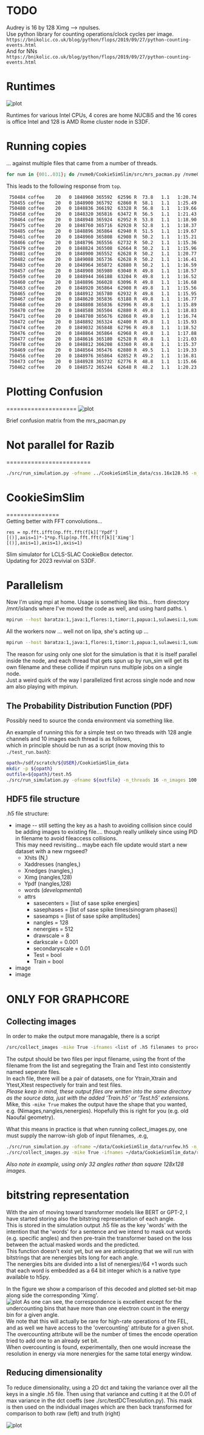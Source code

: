 # TODO
Audrey is 16 by 128 Ximg --> npulses.  
Use python library for counting operations/clock cycles per image.  
```https://bnikolic.co.uk/blog/python/flops/2019/09/27/python-counting-events.html```  
And for NNs ```https://bnikolic.co.uk/blog/python/flops/2019/09/27/python-counting-events.html```    

# Runtimes
![plot](./figs/runtimes_all.png)

Runtimes for various Intel CPUs, 4 cores are home NUC8i5 and the 16 cores is office Intel and 128 is AMD Rome cluster node in S3DF.  


# Running copies 
... against multiple files that came from a number of threads.
```bash
for num in {001..031}; do /nvme0/CookieSimSlim/src/mrs_pacman.py /nvme0/CookieSimSlim_data/css.16x128.coffee-office.$num.h5 & done
```

This leads to the following response from `top`.   
```bash
 750484 coffee    20   0 1848960 365592  62596 R  73.8   1.1   1:20.74 mrs_pacman.py                                                                                                                                                           
 750455 coffee    20   0 1848900 365792  62860 R  58.1   1.1   1:25.49 mrs_pacman.py                                                                                                                                                           
 750480 coffee    20   0 1848836 366192  63328 R  56.8   1.1   1:19.66 mrs_pacman.py                                                                                                                                                           
 750458 coffee    20   0 1848320 365816  63472 R  56.5   1.1   1:21.43 mrs_pacman.py                                                                                                                                                           
 750464 coffee    20   0 1848948 365924  62952 R  53.8   1.1   1:18.90 mrs_pacman.py                                                                                                                                                           
 750475 coffee    20   0 1848760 365716  62928 R  52.8   1.1   1:18.37 mrs_pacman.py                                                                                                                                                           
 750485 coffee    20   0 1848896 365864  62940 R  51.5   1.1   1:19.67 mrs_pacman.py                                                                                                                                                           
 750461 coffee    20   0 1848960 365808  62908 R  50.2   1.1   1:15.21 mrs_pacman.py                                                                                                                                                           
 750466 coffee    20   0 1848796 365556  62732 R  50.2   1.1   1:15.36 mrs_pacman.py                                                                                                                                                           
 750479 coffee    20   0 1848824 365508  62664 R  50.2   1.1   1:15.96 mrs_pacman.py                                                                                                                                                           
 750481 coffee    20   0 1848900 365552  62628 R  50.2   1.1   1:20.77 mrs_pacman.py                                                                                                                                                           
 750482 coffee    20   0 1849088 365736  62628 R  50.2   1.1   1:16.41 mrs_pacman.py                                                                                                                                                           
 750483 coffee    20   0 1848964 365872  62880 R  50.2   1.1   1:16.59 mrs_pacman.py                                                                                                                                                           
 750457 coffee    20   0 1848908 365980  63040 R  49.8   1.1   1:18.57 mrs_pacman.py                                                                                                                                                           
 750459 coffee    20   0 1848944 366188  63204 R  49.8   1.1   1:16.52 mrs_pacman.py                                                                                                                                                           
 750460 coffee    20   0 1848896 366028  63096 R  49.8   1.1   1:16.68 mrs_pacman.py                                                                                                                                                           
 750463 coffee    20   0 1848920 365864  62908 R  49.8   1.1   1:15.56 mrs_pacman.py                                                                                                                                                           
 750465 coffee    20   0 1848912 365780  62932 R  49.8   1.1   1:15.95 mrs_pacman.py                                                                                                                                                           
 750467 coffee    20   0 1848620 365836  63188 R  49.8   1.1   1:16.77 mrs_pacman.py                                                                                                                                                           
 750468 coffee    20   0 1848808 365836  62996 R  49.8   1.1   1:15.89 mrs_pacman.py                                                                                                                                                           
 750470 coffee    20   0 1848588 365504  62880 R  49.8   1.1   1:18.83 mrs_pacman.py                                                                                                                                                           
 750471 coffee    20   0 1848780 365676  62868 R  49.8   1.1   1:16.74 mrs_pacman.py                                                                                                                                                           
 750472 coffee    20   0 1848892 365324  62400 R  49.8   1.1   1:15.93 mrs_pacman.py                                                                                                                                                           
 750474 coffee    20   0 1849032 365848  62796 R  49.8   1.1   1:18.52 mrs_pacman.py                                                                                                                                                           
 750476 coffee    20   0 1848864 365864  62968 R  49.8   1.1   1:17.88 mrs_pacman.py                                                                                                                                                           
 750477 coffee    20   0 1848616 365180  62528 R  49.8   1.1   1:21.03 mrs_pacman.py                                                                                                                                                           
 750478 coffee    20   0 1848812 366208  63360 R  49.8   1.1   1:15.37 mrs_pacman.py                                                                                                                                                           
 750469 coffee    20   0 1848564 365476  62880 R  49.5   1.1   1:19.33 mrs_pacman.py                                                                                                                                                           
 750456 coffee    20   0 1848976 365864  62852 R  49.2   1.1   1:16.81 mrs_pacman.py                                                                                                                                                           
 750473 coffee    20   0 1848928 365732  62776 R  48.8   1.1   1:15.66 mrs_pacman.py                                                                                                                                                           
 750462 coffee    20   0 1848572 365244  62648 R  48.2   1.1   1:20.23 mrs_pacman.py        
```


# Plotting Confusion  
====================
![plot](./figs/plotConfusions.png)

Brief confusion matrix from the mrs\_pacman.py  


# Not parallel for Razib   
========================  
```bash
./src/run_simulation.py -ofname ../CookieSimSlim_data/css.16x128.h5 -n_threads 4 -n_angles 16 -n_energies 128 -n_images 1024 -centralenergy 64 -centralenergyvar 32 -kickstrength 32 -polstrength 1 -polstrengthvar 0 -offset_threads 0
```

# CookieSimSlim  
===============  
Getting better with FFT convolutions...  
```
res = np.fft.ifft(np.fft.fft(f[k]['Ypdf'][()],axis=1)*-1*np.flip(np.fft.fft(f[k]['Ximg'][()],axis=1),axis=1),axis=1)
```

Slim simulator for LCLS-SLAC CookieBox detector.  
Updating for 2023 revivial on S3DF.   


# Parallelism
Now I'm using mpi at home.  Usage is something like this... from directory /mnt/islands where I've moved the code as well, and using hard paths.  \
```bash
mpirun --host baratza:1,java:1,flores:1,timor:1,papua:1,sulawesi:1,sumatra:1,beanbox:1,roaster:1,ethiopia:1,yemen:1,hario:1,burundi:1,rwanda:1 /mnt/islands/CookieSimSlim/src/run_simulation.py -ofname /mnt/islands/CookieSimSlim_data/css.16x128.h5 -n_threads 4 -n_angles 16 -n_energies 128 -n_images 1024 -centralenergy 64 -centralenergyvar 32 -kickstrength 32 -polstrength 1 -polstrengthvar 0 -offset_threads 0
```  

All the workers now ... well not on lipa, she's acting up ...   
```bash
mpirun --host baratza:1,java:1,flores:1,timor:1,papua:1,sulawesi:1,sumatra:1,kona:1,oahu:1,kao:1,batangas:1,amadeo:1,bialetti:1,aeropress:1,beanbox:1,roaster:1,ethiopia:1,yemen:1,hario:1,burundi:1,rwanda:1 /mnt/islands/CookieSimSlim/src/run_simulation.py -ofname /mnt/islands/CookieSimSlim_data/css.16x128.h5 -n_threads 4 -n_angles 16 -n_energies 128 -n_images 1024 -centralenergy 64 -centralenergyvar 32 -kickstrength 32 -polstrength 1 -polstrengthvar 0 -offset_threads 8
```
The reason for using only one slot for the simulation is that it is itself parallel inside the node, and each thread that gets spun up by run\_sim will get its own filename and these collide if mpirun runs multiple jobs on a single node.  
Just a weird quirk of the way I parallelized first across single node and now am also playing with mpirun.  

## The Probability Distribution Function (PDF)  
Possibly need to source the conda environment via something like.

An example of running this for a simple test on two threads with 128 angle channels and 10 images each thread is as follows,  
which in principle should be run as a script (now moving this to ```./test_run.bash```):    
```bash  
opath=/sdf/scratch/${USER}/CookieSimSlim_data  
mkdir -p ${opath}  
outfile=${opath}/test.h5  
./src/run_simulation.py -ofname ${outfile} -n_threads 16 -n_images 100 -n_angles 128 -n_energies 512 -polstrength 1 -polstrengthvar 1 -centralenergy 256 -centralenergyvar 128 -kickstrength 128 -kickstrengthvar 64 -drawscale 8
```  

## HDF5 file structure  
.h5 file structure: 
* image	-- still setting the key as a hash to avoiding collision since could be adding images to existing file.... though really unlikely since using PID in filename to avoid fileaccess collisions.  
This may need revisiting... maybe each file update would start a new dataset with a new rngseed?
	* Xhits (N,)  
	* Xaddresses (nangles,)  
	* Xnedges (nangles,)  
	* Ximg (nangles,128)  
	* Ypdf (nangles,128)  
	* words (*developmental*)  
	* attrs  
		* sasecenters = [list of sase spike energies]
		* sasephases = [list of sase spike times(sinogram phases)]
		* saseamps = [list of sase spike amplitudes]
		* nangles = 128   
		* nenergies = 512  
		* drawscale = 8 
		* darkscale = 0.001
		* secondaryscale = 0.01
		* Test = bool
		* Train = bool  
* image  
* image  


# ONLY FOR GRAPHCORE
## Collecting images
In order to make the output more managable, there is a script 
```bash
/src/collect_images -mike True -ifnames <list of .h5 filenames to process into individual Train and Test .h5 files>
```
The output should be two files per input filename, using the front of the filename from the list and segregating the Train and Test into consistently named seperate files.  
In each file, there will be a pair of datasets, one for Ytrain,Xtrain and Ytest,Xtest respectively for train and test files.  
*Please keep in mind, these output files are written into the same directory as the source data, just with the added 'Train.h5' or 'Test.h5' extensions.*  
Mike, this ```-mike True``` makes the output have the shape that you wanted, e.g. (Nimages,nangles,nenergies).  Hopefully this is right for you (e.g. old Naoufal geometry).  

What this means in practice is that when running collect\_images.py, one must supply the narrow-ish glob of input filenames, .e.g,
```bash
./src/run_simulation.py -ofname ~/data/CookieSimSlim_data/runfew.h5 -n_threads 4 -n_angles 32 -n_energies 128 -n_images 100 -drawscale 0.2
./src/collect_images.py -mike True -ifnames ~/data/CookieSimSlim_data/runfew.[01][0-9].h5
```
*Also note in example, using only 32 angles rather than square 128x128 images.*



# bitstring representation  
With the aim of moving toward transformer models like BERT or GPT-2, I have started storing also the bitstring representation of each angle.  
This is stored in the simulation output .h5 file as the key 'words' with the intention that the 'words' for a sentence and we intend to mask out words (e.g. specific angles) and then pre-train the transformer based on the loss between the actual masked words and the predicted.  
This function doesn't exist yet, but we are anticipating that we will run with bitstrings that are nenergies bits long for each angle.  
The nenergies bits are divided into a list of nenergies//64 +1 words such that each word is embedded as a 64 bit integer which is a native type available to h5py.  

In the figure we show a comparison of this decoded and plotted set-bit map along side the corresponding 'Ximg'.  
![plot](./figs/compare_images.png)
As one can see, the correspondence is excellent except for the undercounting bins that have more than one electron count in the energy bin for a given angle.  
We note that this will actually be rare for high-rate operations of hte FEL, and as well we have access to the 'overcounting' attribute for a given shot.  
The overcounting attribute will be the number of times the encode operation tried to add one to an already set bit.  
When overcounting is found, experimentally, then one would increase the resolution in energy via more nenergies for the same total energy window.  


## Reducing dimensionality  

To reduce dimensionality, using a 2D dct and taking the variance over all the keys in a single .h5 file.  Then using that variance and cutting it at the 0.01 of max variance in the dct coeffs (see ./src/testDCTresolution.py).  This mask is then used on the individual images which are then back transformed for comparison to both raw (left) and truth (right)

![plot](./figs/plotting.dctmasking.png)




